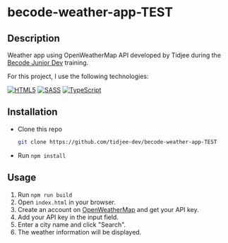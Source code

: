# becode-weather-app-TEST

## Description

Weather app using OpenWeatherMap API developed by Tidjee during the [Becode Junior Dev](https://becode.org/fr/les-formations/junior-developer/) training.

For this project, I use the following technologies:

[![HTML5](https://img.shields.io/badge/html5-%23E34F26.svg?style=for-the-badge&logo=html5&logoColor=white)](https://developer.mozilla.org/en-US/docs/Web/HTML) [![SASS](https://img.shields.io/badge/SASS-hotpink.svg?style=for-the-badge&logo=SASS&logoColor=white)](https://sass-lang.com) [![TypeScript](https://img.shields.io/badge/typescript-%23007ACC.svg?style=for-the-badge&logo=typescript&logoColor=white)](https://www.typescriptlang.org/)

## Installation

- Clone this repo
  ```bash
  git clone https://github.com/tidjee-dev/becode-weather-app-TEST
  ```
- Run `npm install`

## Usage

1. Run `npm run build`
2. Open `index.html` in your browser.
3. Create an account on [OpenWeatherMap](https://openweathermap.org) and get your API key.
4. Add your API key in the input field.
5. Enter a city name and click "Search".
6. The weather information will be displayed.
